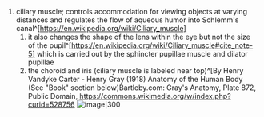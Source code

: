 1. ciliary muscle; controls accommodation for viewing objects at varying distances and regulates the flow of aqueous humor into Schlemm's canal^[https://en.wikipedia.org/wiki/Ciliary_muscle]
	1. it also changes the shape of the lens within the eye but not the size of the pupil^[https://en.wikipedia.org/wiki/Ciliary_muscle#cite_note-5]  which is carried out by the sphincter pupillae muscle and dilator pupillae
	2. the choroid and iris (ciliary muscle is labeled near top)^[By Henry Vandyke Carter - Henry Gray (1918) Anatomy of the Human Body (See &quot;Book&quot; section below)Bartleby.com: Gray&#039;s Anatomy, Plate 872, Public Domain, https://commons.wikimedia.org/w/index.php?curid=528756 ![image|300](https://upload.wikimedia.org/wikipedia/commons/2/28/Gray872.png)